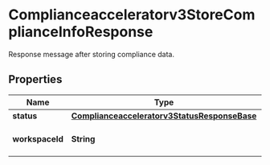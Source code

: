 

# Complianceacceleratorv3StoreComplianceInfoResponse

Response message after storing compliance data.

## Properties

| Name | Type | Description | Notes |
|------------ | ------------- | ------------- | -------------|
|**status** | [**Complianceacceleratorv3StatusResponseBase**](Complianceacceleratorv3StatusResponseBase.md) |  |  [optional] |
|**workspaceId** | **String** | The id of the workspace. |  [optional] |



